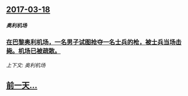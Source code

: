 ## [2017-03-18](/news/2017/03/18/index.md)

##### 奥利机场
### [在巴黎奥利机场，一名男子试图抢夺一名士兵的枪，被士兵当场击毙。机场已被疏散。 ](/news/2017/03/18/在巴黎奥利机场-一名男子试图抢夺一名士兵的枪-被士兵当场击毙-机场已被疏散.md)
_上下文: 奥利机场_

## [前一天...](/news/2017/03/17/index.md)

